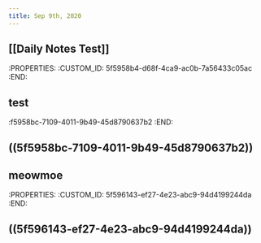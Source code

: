 ```yaml
---
title: Sep 9th, 2020
---
```


## [[Daily Notes Test]]
   :PROPERTIES:
   :CUSTOM_ID: 5f5958b4-d68f-4ca9-ac0b-7a56433c05ac
   :END:
## test
   :f5958bc-7109-4011-9b49-45d8790637b2
   :END:
## ((5f5958bc-7109-4011-9b49-45d8790637b2))
## meowmoe
   :PROPERTIES:
   :CUSTOM_ID: 5f596143-ef27-4e23-abc9-94d4199244da
   :END:
## ((5f596143-ef27-4e23-abc9-94d4199244da))
##
